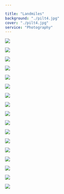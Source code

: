 ```yaml
---

title: "Landmiles"
background: "./pilt4.jpg"
cover: "./pilt4.jpg"
service: "Photography"
---
```

![](./pilt6.jpg)

![](./pilt7.jpg)

![](./pilt8.jpg)

![](./pilt9.jpg//)

![](./pilt10.jpg)

![](./pilt11.jpg//)

![](./pilt12.jpg)

![](./pilt13.jpg)

![](./pilt14.jpg)

![](./pilt15.jpg)

![](./pilt16.jpg)

![](./pilt17.jpg)

![](./pilt18.jpg)

![](./pilt19.jpg)

![](./pilt20.jpg)

![](./pilt21.jpg)

![](./pilt22.jpg)

